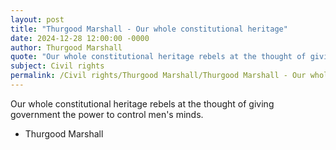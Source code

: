 ```yaml
---
layout: post
title: "Thurgood Marshall - Our whole constitutional heritage"
date: 2024-12-28 12:00:00 -0000
author: Thurgood Marshall
quote: "Our whole constitutional heritage rebels at the thought of giving government the power to control men's minds."
subject: Civil rights
permalink: /Civil rights/Thurgood Marshall/Thurgood Marshall - Our whole constitutional heritage
---
```


Our whole constitutional heritage rebels at the thought of giving government the power to control men's minds.

- Thurgood Marshall
